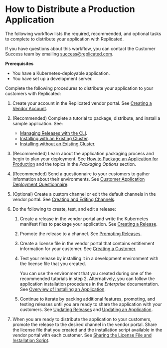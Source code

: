 # How to Distribute a Production Application

The following workflow lists the required, recommended, and optional tasks to complete
to distribute your application with Replicated.

If you have questions about this workflow, you can contact the Customer Success
team by emailing success@replicated.com.

**Prerequisites**

- You have a Kubernetes-deployable application.
- You have set up a development server.

Complete the following procedures to distribute your application to your customers
with Replicated:

1. Create your account in the Replicated vendor portal. See [Creating a Vendor Account](vendor-portal-creating-account).
1. (Recommended) Complete a tutorial to package, distribute, and install a sample application. See:
   * [Managing Releases with the CLI](tutorial-installing-with-cli).
   * [Installing with an Existing Cluster](tutorial-installing-with-existing-cluster).
   * [Installing without an Existing Cluster](tutorial-installing-without-existing-cluster).
1. (Recommended) Learn about the application packaging process and begin to plan your deployment. See [How to Package an Application for Production](packaging-workflow) and the topics in the _Packaging Options_ section.
1. (Recommended) Send a questionnaire to your customers to gather information about their environments. See [Customer Application Deployment Questionnaire](planning-questionnaire).
1. (Optional) Create a custom channel or edit the default channels in the vendor portal. See [Creating and Editing Channels](releases-creating-channels).
1. Do the following to create, test, and edit a release:
    1. Create a release in the vendor portal and write the Kubernetes manifest files to package your application. See [Creating a Release](releases-creating-releases).
    1. Promote the release to a channel. See [Promoting Releases](releases-promoting).
    1. Create a license file in the vendor portal that contains entitlement information for your customer. See [Creating a Customer](releases-creating-customer).
    1. Test your release by installing it in a development environment with the license file that you created.

       You can use the environment that you created during one of the recommended tutorials in step 2. Alternatively, you can follow the application installation procedures in the _Enterprise_ documentation. See [Overview of Installing an Application](../enterprise/installing-overview).

    1. Continue to iterate by packing additional features, promoting, and testing releases until you are ready to share the application with your customers. See [Updating Releases](releases-updating) and [Updating an Application](../enterprise/updating-apps).

1. When you are ready to distribute the application to your customers, promote the release to the desired channel in the vendor portal. Share the license file that you created and the installation script available in the vendor portal with each customer. See [Sharing the License File and Installation Script](releases-sharing-license-install-script).
